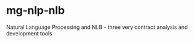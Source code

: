 # mg-nlp-nlb
Natural Language Processing and NLB - three very contract analysis and development tools
